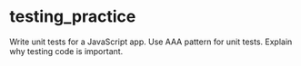 # testing_practice
Write unit tests for a JavaScript app. Use AAA pattern for unit tests. Explain why testing code is important.
